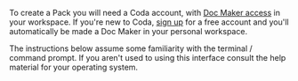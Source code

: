 To create a Pack you will need a Coda account, with [Doc Maker access][hc_doc_maker] in your workspace. If you're new to Coda, [sign up][sign_up] for a free account and you'll automatically be made a Doc Maker in your personal workspace.

The instructions below assume some familiarity with the terminal / command prompt. If you aren't used to using this interface consult the help material for your operating system.

[hc_doc_maker]: https://help.coda.io/en/articles/3388781-members-and-roles
[sign_up]: https://coda.io/signup
